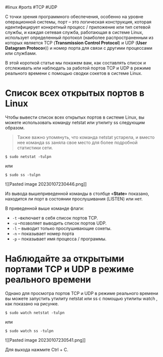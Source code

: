 #linux #ports #TCP #UDP 

С точки зрения программного обеспечения, особенно на уровне операционной системы, порт – это логическая конструкция, которая идентифицирует конкретный процесс / приложение или тип сетевой службы, и каждая сетевая служба, работающая в системе Linux, использует определенный протокол (наиболее распространенным из которых является TCP (**Transmission Control Protocol**) и UDP (**User Datagram Protoco**я)) и номер порта для связи с другими процессами или службами.

В этой короткой статье мы покажем вам, как составлять список и отслеживать или наблюдать за работой портов TCP и UDP в режиме реального времени с помощью сводки сокетов в системе Linux.

# Список всех открытых портов в Linux

Чтобы вывести список всех открытых портов в системе Linux, вы можете использовать команду netstat или утилиту ss следующим образом.

> Также важно упомянуть, что команда netstat устарела, и вместо нее команда ss заняла свое место для более подробной статистики сети.

```
$ sudo netstat -tulpn
```

или

```
$ sudo ss -tulpn
```

![[Pasted image 20230107230446.png]]

Из вывода вышеприведенной команды в столбце «**State**» показано, находится ли порт в состоянии прослушивания (LISTEN) или нет.

В приведенной выше команде флаги:

-   `-t` –включает в себя список портов TCP.
-   `-u` –позволяет выводить список портов UDP.
-   `-l` – выводит только прослушивающие сокеты.
-   `-n` – показывает номер порта
-   `-p` – показывает имя процесса / программы.

# Наблюдайте за открытыми портами TCP и UDP в режиме реального времени

Однако для просмотра портов TCP и UDP в режиме реального времени вы можете запустить утилиту netstat или ss с помощью утилиты watch , как показано на рисунке.

```
$ sudo watch netstat -tulpn
```

или

```
$ sudo watch ss -tulpn
```

![[Pasted image 20230107230541.png]]

Для выхода нажмите Ctrl + C.